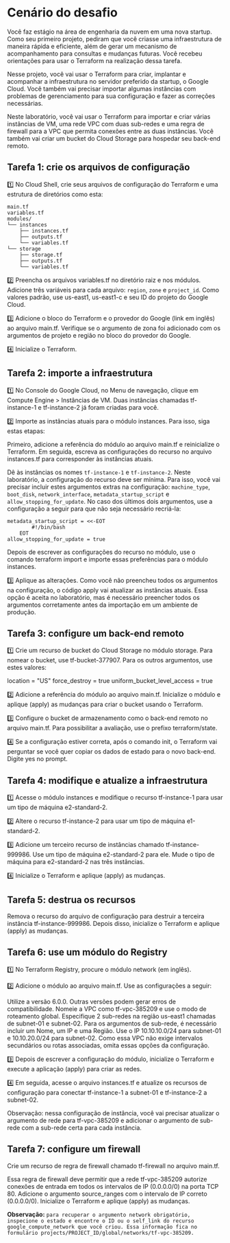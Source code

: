 # Cenário do desafio

Você faz estágio na área de engenharia da nuvem em uma nova startup.
Como seu primeiro projeto, pediram que você criasse uma infraestrutura
de maneira rápida e eficiente, além de gerar um mecanismo de acompanhamento
para consultas e mudanças futuras. Você recebeu orientações para usar o 
Terraform na realização dessa tarefa.

Nesse projeto, você vai usar o Terraform para criar, implantar e acompanhar
a infraestrutura no servidor preferido da startup, o Google Cloud. Você também
vai precisar importar algumas instâncias com problemas de gerenciamento para
sua configuração e fazer as correções necessárias.

Neste laboratório, você vai usar o Terraform para importar e criar várias
instâncias de VM, uma rede VPC com duas sub-redes e uma regra de firewall
para a VPC que permita conexões entre as duas instâncias. Você também vai
criar um bucket do Cloud Storage para hospedar seu back-end remoto.

## Tarefa 1: crie os arquivos de configuração

1️⃣ No Cloud Shell, crie seus arquivos de configuração do Terraform e uma estrutura de diretórios como esta:
```
main.tf
variables.tf
modules/
└── instances
    ├── instances.tf
    ├── outputs.tf
    └── variables.tf
└── storage
    ├── storage.tf
    ├── outputs.tf
    └── variables.tf
```
2️⃣ Preencha os arquivos variables.tf no diretório raiz e nos módulos.
Adicione três variáveis para cada arquivo: ```region```, ```zone``` e ```project_id```.
Como valores padrão, use us-east1, us-east1-c e seu ID do projeto do Google Cloud.

3️⃣ Adicione o bloco do Terraform e o provedor do Google (link em inglês) ao arquivo main.tf.
Verifique se o argumento de zona foi adicionado com os argumentos de projeto e região no bloco do provedor do Google.

4️⃣ Inicialize o Terraform.

## Tarefa 2: importe a infraestrutura

1️⃣ No Console do Google Cloud, no Menu de navegação, clique em Compute Engine > Instâncias de VM.
Duas instâncias chamadas tf-instance-1 e tf-instance-2 já foram criadas para você.

2️⃣ Importe as instâncias atuais para o módulo instances. Para isso, siga estas etapas:

Primeiro, adicione a referência do módulo ao arquivo main.tf e reinicialize o Terraform.
Em seguida, escreva as configurações do recurso no arquivo instances.tf para corresponder às instâncias atuais.

Dê às instâncias os nomes ```tf-instance-1``` e ```tf-instance-2```.
Neste laboratório, a configuração do recurso deve ser mínima.
Para isso, você vai precisar incluir estes argumentos extras na configuração:
```machine_type```, ```boot_disk```, ```network_interface```, ```metadata_startup_script``` e ```allow_stopping_for_update```.
No caso dos últimos dois argumentos, use a configuração a seguir para que não seja necessário recriá-la:
```
metadata_startup_script = <<-EOT
        #!/bin/bash
    EOT
allow_stopping_for_update = true
```
Depois de escrever as configurações do recurso no módulo, 
use o comando terraform import e importe essas preferências para o módulo instances.

3️⃣ Aplique as alterações. Como você não preencheu todos os argumentos na configuração, 
o código apply vai atualizar as instâncias atuais. Essa opção é aceita no laboratório, 
mas é necessário preencher todos os argumentos corretamente antes da importação em um ambiente de produção.

## Tarefa 3: configure um back-end remoto

1️⃣ Crie um recurso de bucket do Cloud Storage no módulo storage.
Para nomear o bucket, use tf-bucket-377907.
Para os outros argumentos, use estes valores:

location = "US"
force_destroy = true
uniform_bucket_level_access = true

2️⃣ Adicione a referência do módulo ao arquivo main.tf.
Inicialize o módulo e aplique (apply) as mudanças para criar o bucket usando o Terraform.

3️⃣ Configure o bucket de armazenamento como o back-end remoto no arquivo main.tf.
Para possibilitar a avaliação, use o prefixo terraform/state.

4️⃣ Se a configuração estiver correta, após o comando init, 
o Terraform vai perguntar se você quer copiar os dados de estado para o novo back-end.
Digite yes no prompt.

## Tarefa 4: modifique e atualize a infraestrutura

1️⃣ Acesse o módulo instances e modifique o recurso tf-instance-1 para usar um tipo de máquina e2-standard-2.

2️⃣ Altere o recurso tf-instance-2 para usar um tipo de máquina e1-standard-2.

3️⃣ Adicione um terceiro recurso de instâncias chamado tf-instance-999986. Use um tipo de máquina e2-standard-2 para ele. Mude o tipo de máquina para e2-standard-2 nas três instâncias.

4️⃣ Inicialize o Terraform e aplique (apply) as mudanças.

## Tarefa 5: destrua os recursos

Remova o recurso do arquivo de configuração para destruir a terceira instância tf-instance-999986.
Depois disso, inicialize o Terraform e aplique (apply) as mudanças.

## Tarefa 6: use um módulo do Registry

1️⃣ No Terraform Registry, procure o módulo network (em inglês).

2️⃣ Adicione o módulo ao arquivo main.tf. Use as configurações a seguir:

Utilize a versão 6.0.0. Outras versões podem gerar erros de compatibilidade.
Nomeie a VPC como tf-vpc-385209 e use o modo de roteamento global.
Especifique 2 sub-redes na região us-east1 chamadas de subnet-01 e subnet-02. Para os argumentos de sub-rede, é necessário incluir um Nome, um IP e uma Região.
Use o IP 10.10.10.0/24 para subnet-01 e 10.10.20.0/24 para subnet-02.
Como essa VPC não exige intervalos secundários ou rotas associadas, omita essas opções da configuração.

3️⃣ Depois de escrever a configuração do módulo, inicialize o Terraform e execute a aplicação (apply) para criar as redes.

4️⃣ Em seguida, acesse o arquivo instances.tf e atualize os recursos de configuração para conectar tf-instance-1 a subnet-01 e tf-instance-2 a subnet-02.

Observação: nessa configuração de instância, você vai precisar atualizar o argumento de rede para tf-vpc-385209 e adicionar o argumento de sub-rede com a sub-rede certa para cada instância.

## Tarefa 7: configure um firewall

Crie um recurso de regra de firewall chamado tf-firewall no arquivo main.tf.

Essa regra de firewall deve permitir que a rede tf-vpc-385209 autorize conexões de entrada em todos os intervalos de IP (0.0.0.0/0) na porta TCP 80.
Adicione o argumento source_ranges com o intervalo de IP correto (0.0.0.0/0).
Inicialize o Terraform e aplique (apply) as mudanças.

**Observação:** `para recuperar o argumento network obrigatório,
inspecione o estado e encontre o ID ou o self_link do recurso google_compute_network que você criou.
Essa informação fica no formulário projects/PROJECT_ID/global/networks/tf-vpc-385209.`
